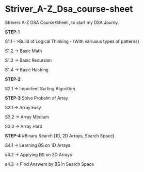 # Striver_A-Z_Dsa_course-sheet
Strivers A-Z DSA Course/Sheet , to start my DSA Journy.

**STEP-1**

S1.1 - >Build of Logical Thinking - (With variuous types of patterns)

S1.2 -> Basic Math

S1.3 -> Basic Recursion

S1.4 -> Basic Hashing

**STEP-2**

S2.1 -> Importent Sorting Algorithm.

**STEP-3**
Solve Probelm of Array

S3.1 -> Array Easy

S3.2 -> Array Medium

S3.3 -> Array Hard

**STEP-4**
 #Binary Search [1D, 2D Arrays, Search Space]
 
 S4.1 -> Learning BS on 1D Arrays
 
 s4.2 -> Applying BS on 2D Arrays
 
 s4.3 -> Find Answers by BS in Search Space

